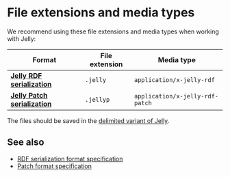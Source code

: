 # File extensions and media types

We recommend using these file extensions and media types when working with Jelly:

| Format | File extension | Media type |
| --- | --- | --- |
| **[Jelly RDF serialization](serialization.md)** | `.jelly` | `application/x-jelly-rdf` |
| **[Jelly Patch serialization](patch.md)** | `.jellyp` | `application/x-jelly-rdf-patch` |

The files should be saved in the [delimited variant of Jelly](serialization.md#delimited-variant-of-jelly).

## See also

- [RDF serialization format specification](serialization.md)
- [Patch format specification](patch.md)
